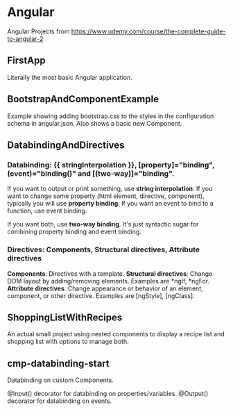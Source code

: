 # Angular
Angular Projects from https://www.udemy.com/course/the-complete-guide-to-angular-2

## FirstApp
Literally the most basic Angular application.

## BootstrapAndComponentExample
Example showing adding bootstrap.css to the styles in the configuration schema in angular.json.
Also shows a basic new Component.

## DatabindingAndDirectives
### Databinding: {{ stringInterpolation }}, [property]="binding", (event)="binding()" and [(two-way)]="binding".

If you want to output or print something, use **string interpolation**.
If you want to change some property (html element, directive, component), typically you will use **property binding**.
If you want an event to bind to a function, use event binding.

If you want both, use **two-way binding**. It's just syntactic sugar for combining property binding and event binding.

### Directives: Components, Structural directives, Attribute directives
**Components**: Directives with a template.
**Structural directives**: Change DOM layout by adding/removing elements. Examples are \*ngIf, \*ngFor.
**Attribute directives**: Change appearance or behavior of an element, component, or other directive. Examples are [ngStyle], [ngClass].


## ShoppingListWithRecipes
An actual small project using nested components to display a recipe list and shopping list with options to manage both.

## cmp-databinding-start
Databinding on custom Components.

@Input() decorator for databinding on properties/variables.
@Output() decorator for databinding on events.
